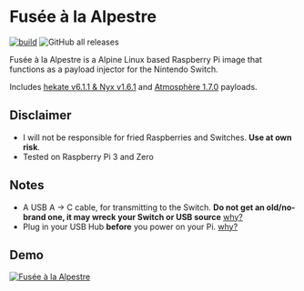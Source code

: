 # Fusée à la Alpestre
[![build](https://github.com/kleo/fusee-alpestre/actions/workflows/build.yml/badge.svg?branch=latest)](https://github.com/kleo/fusee-alpestre/actions/workflows/build.yml) ![GitHub all releases](https://img.shields.io/github/downloads/kleo/fusee-alpestre/total?style=flat)

Fusée à la Alpestre is a Alpine Linux based Raspberry Pi image that functions as a payload injector for the Nintendo Switch.



Includes [hekate v6.1.1 & Nyx v1.6.1](https://github.com/CTCaer/hekate/releases/tag/v6.1.1) and [Atmosphère 1.7.0](https://github.com/Atmosphere-NX/Atmosphere/releases/tag/1.7.0) payloads.

## Disclaimer

 * I will not be responsible for fried Raspberries and Switches. **Use at own risk**.
 * Tested on Raspberry Pi 3 and Zero

## Notes

 * A USB A -> C cable, for transmitting to the Switch. **Do not get an old/no-brand one, it may wreck your Switch or USB source** [why?](https://pastebin.com/80QXsefE)
 * Plug in your USB Hub **before** you power on your Pi. [why?](https://www.raspberrypi.org/forums/viewtopic.php?t=23205#p217196)

## Demo

[![Fusée à la Alpestre](https://img.youtube.com/vi/FxCcUwWz_5U/hqdefault.jpg)](https://youtu.be/FxCcUwWz_5U)
